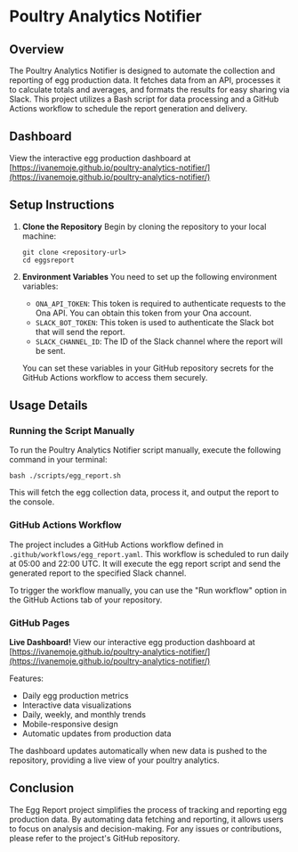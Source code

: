 # Poultry Analytics Notifier

## Overview
The Poultry Analytics Notifier is designed to automate the collection and reporting of egg production data. It fetches data from an API, processes it to calculate totals and averages, and formats the results for easy sharing via Slack. This project utilizes a Bash script for data processing and a GitHub Actions workflow to schedule the report generation and delivery.

## Dashboard

View the interactive egg production dashboard at [https://ivanemoje.github.io/poultry-analytics-notifier/](https://ivanemoje.github.io/poultry-analytics-notifier/)


## Setup Instructions

1. **Clone the Repository**
   Begin by cloning the repository to your local machine:
   ```
   git clone <repository-url>
   cd eggsreport
   ```

2. **Environment Variables**
   You need to set up the following environment variables:
   - `ONA_API_TOKEN`: This token is required to authenticate requests to the Ona API. You can obtain this token from your Ona account.
   - `SLACK_BOT_TOKEN`: This token is used to authenticate the Slack bot that will send the report.
   - `SLACK_CHANNEL_ID`: The ID of the Slack channel where the report will be sent.

   You can set these variables in your GitHub repository secrets for the GitHub Actions workflow to access them securely.

## Usage Details

### Running the Script Manually
To run the Poultry Analytics Notifier script manually, execute the following command in your terminal:
```
bash ./scripts/egg_report.sh
```
This will fetch the egg collection data, process it, and output the report to the console.

### GitHub Actions Workflow
The project includes a GitHub Actions workflow defined in `.github/workflows/egg_report.yaml`. This workflow is scheduled to run daily at 05:00 and 22:00 UTC. It will execute the egg report script and send the generated report to the specified Slack channel.

To trigger the workflow manually, you can use the "Run workflow" option in the GitHub Actions tab of your repository.

### GitHub Pages

**Live Dashboard!** View our interactive egg production dashboard at [https://ivanemoje.github.io/poultry-analytics-notifier/](https://ivanemoje.github.io/poultry-analytics-notifier/)

Features:
- Daily egg production metrics
- Interactive data visualizations
- Daily, weekly, and monthly trends
- Mobile-responsive design
- Automatic updates from production data

The dashboard updates automatically when new data is pushed to the repository, providing a live view of your poultry analytics.

## Conclusion
The Egg Report project simplifies the process of tracking and reporting egg production data. By automating data fetching and reporting, it allows users to focus on analysis and decision-making. For any issues or contributions, please refer to the project's GitHub repository.